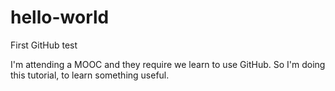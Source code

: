 # hello-world
First GitHub test

I'm attending a MOOC and they require we learn to use GitHub.
So I'm doing this tutorial, to learn something useful.
